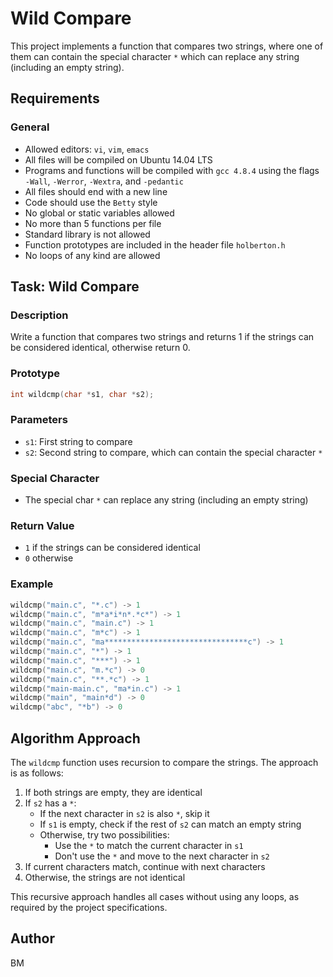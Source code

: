 # Wild Compare

This project implements a function that compares two strings, where one of them can contain the special character `*` which can replace any string (including an empty string).

## Requirements

### General
- Allowed editors: `vi`, `vim`, `emacs`
- All files will be compiled on Ubuntu 14.04 LTS
- Programs and functions will be compiled with `gcc 4.8.4` using the flags `-Wall`, `-Werror`, `-Wextra`, and `-pedantic`
- All files should end with a new line
- Code should use the `Betty` style
- No global or static variables allowed
- No more than 5 functions per file
- Standard library is not allowed
- Function prototypes are included in the header file `holberton.h`
- No loops of any kind are allowed

## Task: Wild Compare

### Description
Write a function that compares two strings and returns 1 if the strings can be considered identical, otherwise return 0.

### Prototype
```c
int wildcmp(char *s1, char *s2);
```

### Parameters
- `s1`: First string to compare
- `s2`: Second string to compare, which can contain the special character `*`

### Special Character
- The special char `*` can replace any string (including an empty string)

### Return Value
- `1` if the strings can be considered identical
- `0` otherwise

### Example
```c
wildcmp("main.c", "*.c") -> 1
wildcmp("main.c", "m*a*i*n*.*c*") -> 1
wildcmp("main.c", "main.c") -> 1
wildcmp("main.c", "m*c") -> 1
wildcmp("main.c", "ma********************************c") -> 1
wildcmp("main.c", "*") -> 1
wildcmp("main.c", "***") -> 1
wildcmp("main.c", "m.*c") -> 0
wildcmp("main.c", "**.*c") -> 1
wildcmp("main-main.c", "ma*in.c") -> 1
wildcmp("main", "main*d") -> 0
wildcmp("abc", "*b") -> 0
```

## Algorithm Approach

The `wildcmp` function uses recursion to compare the strings. The approach is as follows:

1. If both strings are empty, they are identical
2. If `s2` has a `*`:
   - If the next character in `s2` is also `*`, skip it
   - If `s1` is empty, check if the rest of `s2` can match an empty string
   - Otherwise, try two possibilities:
     - Use the `*` to match the current character in `s1`
     - Don't use the `*` and move to the next character in `s2`
3. If current characters match, continue with next characters
4. Otherwise, the strings are not identical

This recursive approach handles all cases without using any loops, as required by the project specifications.

## Author
BM